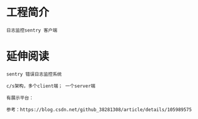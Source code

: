 # 工程简介
    
    日志监控sentry 客户端
    


# 延伸阅读
    sentry 错误日志监控系统
    
    c/s架构，多个client端； 一个server端
    
    有展示平台：
    
    参考：https://blog.csdn.net/github_38281308/article/details/105989575
    
